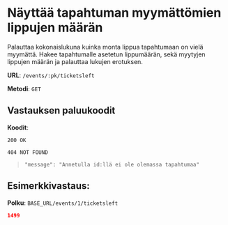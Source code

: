 # Näyttää tapahtuman myymättömien lippujen määrän

Palauttaa kokonaislukuna kuinka monta lippua tapahtumaan on vielä myymättä.
Hakee tapahtumalle asetetun lippumäärän, sekä myytyjen lippujen määrän ja palauttaa lukujen erotuksen.

**URL**: `/events/:pk/ticketsleft`

**Metodi**: `GET`

## Vastauksen paluukoodit

**Koodit**:

`200 OK`

`404 NOT FOUND`

> `"message": "Annetulla id:llä ei ole olemassa tapahtumaa"`

## Esimerkkivastaus:

**Polku**: `BASE_URL/events/1/ticketsleft`

```json
1499
```
